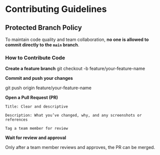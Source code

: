 # Contributing Guidelines

##  Protected Branch Policy

To maintain code quality and team collaboration, **no one is allowed to commit directly to the `main` branch**.

###  How to Contribute Code

**Create a feature branch**
   git checkout -b feature/your-feature-name

**Commit and push your changes**

git push origin feature/your-feature-name

**Open a Pull Request (PR)**

    Title: Clear and descriptive
    
    Description: What you’ve changed, why, and any screenshots or references
    
    Tag a team member for review

**Wait for review and approval**

Only after a team member reviews and approves, the PR can be merged.


    

